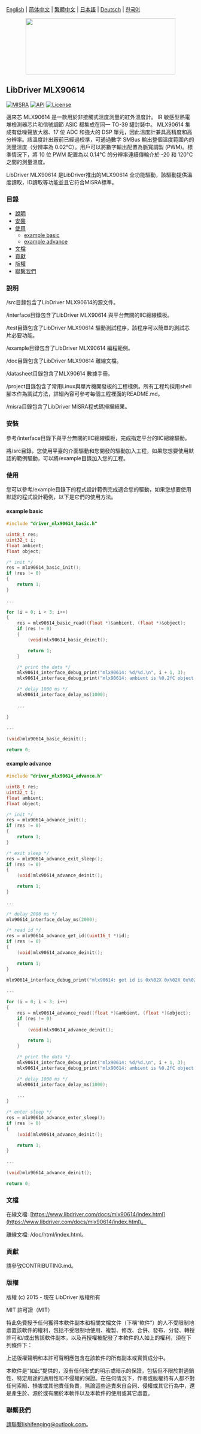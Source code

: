 [English](/README.md) | [ 简体中文](/README_zh-Hans.md) | [繁體中文](/README_zh-Hant.md) | [日本語](/README_ja.md) | [Deutsch](/README_de.md) | [한국어](/README_ko.md)

<div align=center>
<img src="/doc/image/logo.svg" width="400" height="150"/>
</div>

## LibDriver MLX90614 

[![MISRA](https://img.shields.io/badge/misra-compliant-brightgreen.svg)](/misra/README.md) [![API](https://img.shields.io/badge/api-reference-blue.svg)](https://www.libdriver.com/docs/mlx90614/index.html) [![License](https://img.shields.io/badge/license-MIT-brightgreen.svg)](/LICENSE)

邁來芯 MLX90614 是一款用於非接觸式溫度測量的紅外溫度計。 IR 敏感型熱電堆檢測器芯片和信號調節 ASIC 都集成在同一 TO-39 罐封裝中。 MLX90614 集成有低噪聲放大器、17 位 ADC 和強大的 DSP 單元，因此溫度計兼具高精度和高分辨率。該溫度計出廠前已經過校準，可通過數字 SMBus 輸出整個溫度範圍內的測量溫度（分辨率為 0.02°C）。用戶可以將數字輸出配置為脈寬調製 (PWM)。標準情況下，將 10 位 PWM 配置為以 0.14°C 的分辨率連續傳輸介於 -20 和 120°C 之間的測量溫度。

LibDriver MLX90614 是LibDriver推出的MLX90614 全功能驅動，該驅動提供溫度讀取，ID讀取等功能並且它符合MISRA標準。   

### 目錄

  - [說明](#說明)
  - [安裝](#安裝)
  - [使用](#使用)
    - [example basic](#example-basic)
    - [example advance](#example-advance)
  - [文檔](#文檔)
  - [貢獻](#貢獻)
  - [版權](#版權)
  - [聯繫我們](#聯繫我們)

### 說明

/src目錄包含了LibDriver MLX90614的源文件。

/interface目錄包含了LibDriver MLX90614 與平台無關的IIC總線模板。

/test目錄包含了LibDriver MLX90614 驅動測試程序，該程序可以簡單的測試芯片必要功能。

/example目錄包含了LibDriver MLX90614 編程範例。

/doc目錄包含了LibDriver MLX90614 離線文檔。

/datasheet目錄包含了MLX90614 數據手冊。

/project目錄包含了常用Linux與單片機開發板的工程樣例。所有工程均採用shell腳本作為調試方法，詳細內容可參考每個工程裡面的README.md。

/misra目錄包含了LibDriver MISRA程式碼掃描結果。

### 安裝

參考/interface目錄下與平台無關的IIC總線模板，完成指定平台的IIC總線驅動。

將/src目錄，您使用平臺的介面驅動和您開發的驅動加入工程，如果您想要使用默認的範例驅動，可以將/example目錄加入您的工程。

### 使用

您可以參考/example目錄下的程式設計範例完成適合您的驅動，如果您想要使用默認的程式設計範例，以下是它們的使用方法。

#### example basic

```C
#include "driver_mlx90614_basic.h"

uint8_t res;
uint32_t i;
float ambient;
float object;

/* init */
res = mlx90614_basic_init();
if (res != 0)
{
    return 1;
}

...
    
for (i = 0; i < 3; i++)
{
    res = mlx90614_basic_read((float *)&ambient, (float *)&object);
    if (res != 0)
    {
        (void)mlx90614_basic_deinit();

        return 1;
    }

    /* print the data */
    mlx90614_interface_debug_print("mlx90614: %d/%d.\n", i + 1, 3);
    mlx90614_interface_debug_print("mlx90614: ambient is %0.2fC object is %0.2fC.\n", ambient, object);

    /* delay 1000 ms */
    mlx90614_interface_delay_ms(1000);
    
    ...
        
}

...
    
(void)mlx90614_basic_deinit();

return 0;
```

#### example advance

```C
#include "driver_mlx90614_advance.h"

uint8_t res;
uint32_t i;
float ambient;
float object;

/* init */
res = mlx90614_advance_init();
if (res != 0)
{
    return 1;
}

/* exit sleep */
res = mlx90614_advance_exit_sleep();
if (res != 0)
{
    (void)mlx90614_advance_deinit();

    return 1;
}

...
    
/* delay 2000 ms */
mlx90614_interface_delay_ms(2000);

/* read id */
res = mlx90614_advance_get_id((uint16_t *)id);
if (res != 0)
{
    (void)mlx90614_advance_deinit();

    return 1;
}

mlx90614_interface_debug_print("mlx90614: get id is 0x%02X 0x%02X 0x%02X 0x%02X.\n", id[0], id[1], id[2], id[3]);

...
    
for (i = 0; i < 3; i++)
{
    res = mlx90614_advance_read((float *)&ambient, (float *)&object);
    if (res != 0)
    {
        (void)mlx90614_advance_deinit();

        return 1;
    }

    /* print the data */
    mlx90614_interface_debug_print("mlx90614: %d/%d.\n", i + 1, 3);
    mlx90614_interface_debug_print("mlx90614: ambient is %0.2fC object is %0.2fC.\n", ambient, object);

    /* delay 1000 ms */
    mlx90614_interface_delay_ms(1000);
    
    ...
}

/* enter sleep */
res = mlx90614_advance_enter_sleep();
if (res != 0)
{
    (void)mlx90614_advance_deinit();

    return 1;
}

...
    
(void)mlx90614_advance_deinit();

return 0;
```

### 文檔

在線文檔: [https://www.libdriver.com/docs/mlx90614/index.html](https://www.libdriver.com/docs/mlx90614/index.html)。

離線文檔: /doc/html/index.html。

### 貢獻

請參攷CONTRIBUTING.md。

### 版權

版權 (c) 2015 - 現在 LibDriver 版權所有

MIT 許可證（MIT）

特此免費授予任何獲得本軟件副本和相關文檔文件（下稱“軟件”）的人不受限制地處置該軟件的權利，包括不受限制地使用、複製、修改、合併、發布、分發、轉授許可和/或出售該軟件副本，以及再授權被配發了本軟件的人如上的權利，須在下列條件下：

上述版權聲明和本許可聲明應包含在該軟件的所有副本或實質成分中。

本軟件是“如此”提供的，沒有任何形式的明示或暗示的保證，包括但不限於對適銷性、特定用途的適用性和不侵權的保證。在任何情況下，作者或版權持有人都不對任何索賠、損害或其他責任負責，無論這些追責來自合同、侵權或其它行為中，還是產生於、源於或有關於本軟件以及本軟件的使用或其它處置。

### 聯繫我們

請聯繫lishifenging@outlook.com。